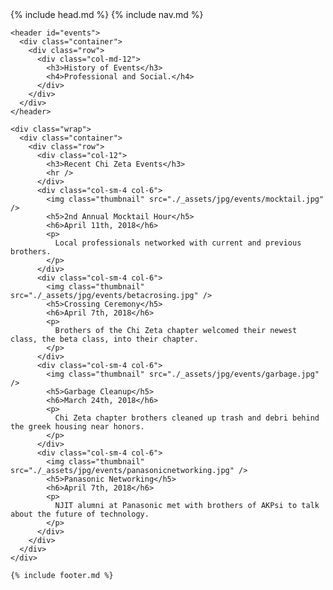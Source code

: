 <!DOCTYPE html>
<html>
  <head>
    {% include head.md %}
  </head>

  <body>
  	{% include nav.md %}

    <header id="events">
      <div class="container">
        <div class="row">
          <div class="col-md-12">
            <h3>History of Events</h3>
            <h4>Professional and Social.</h4>
          </div>
        </div>
      </div>
    </header>

    <div class="wrap">
      <div class="container">
        <div class="row">
          <div class="col-12">
            <h3>Recent Chi Zeta Events</h3>
            <hr />
          </div>
          <div class="col-sm-4 col-6">
            <img class="thumbnail" src="./_assets/jpg/events/mocktail.jpg" />
            <h5>2nd Annual Mocktail Hour</h5>
            <h6>April 11th, 2018</h6>
            <p>
              Local professionals networked with current and previous brothers.
            </p>
          </div>
          <div class="col-sm-4 col-6">
            <img class="thumbnail" src="./_assets/jpg/events/betacrosing.jpg" />
            <h5>Crossing Ceremony</h5>
            <h6>April 7th, 2018</h6>
            <p>
              Brothers of the Chi Zeta chapter welcomed their newest class, the beta class, into their chapter.
            </p>
          </div>
          <div class="col-sm-4 col-6">
            <img class="thumbnail" src="./_assets/jpg/events/garbage.jpg" />
            <h5>Garbage Cleanup</h5>
            <h6>March 24th, 2018</h6>
            <p>
              Chi Zeta chapter brothers cleaned up trash and debri behind the greek housing near honors.
            </p>
          </div>
          <div class="col-sm-4 col-6">
            <img class="thumbnail" src="./_assets/jpg/events/panasonicnetworking.jpg" />
            <h5>Panasonic Networking</h5>
            <h6>April 7th, 2018</h6>
            <p>
              NJIT alumni at Panasonic met with brothers of AKPsi to talk about the future of technology.
            </p>
          </div>
        </div>
      </div>
    </div>

    {% include footer.md %}
  </body>

</html>
